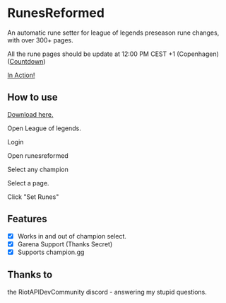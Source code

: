 # RunesReformed

An automatic rune setter for league of legends preseason rune changes, with over 300+ pages.

All the rune pages should be update at 12:00 PM CEST +1 (Copenhagen) ([Countdown](https://is.gd/SB7Qf1))

[In Action!](https://i.gyazo.com/97cfa959c2bb46ef7878a7d9cdf8530d.mp4)

## How to use

[Download here.](https://github.com/Fumi24/RunesReformed/releases/latest)

Open League of legends.

Login

Open runesreformed

Select any champion

Select a page.

Click "Set Runes"

## Features
- [x] Works in and out of champion select.
- [x] Garena Support (Thanks Secret)
- [x] Supports champion.gg

## Thanks to

the RiotAPIDevCommunity discord - answering my stupid questions.
